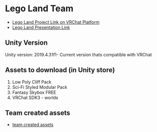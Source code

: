 # Lego Land Team
* [Lego Land Project Link on VRChat Platform](https://vrchat.com/home/launch?worldId=wrld_22eeb9da-9c9f-43c3-bac0-99544c04ecd7)
* [Lego Land Presentation Link](https://docs.google.com/presentation/d/1kDvLxX-uCuwvd3xbxuLPkpVYSP_Fvw5b/edit?usp=sharing&ouid=115498708412021760091&rtpof=true&sd=true)

## Unity Version
Unity version: 2019.4.31f1- Current version thats compatible with VRChat

## Assets to download (in Unity store)
1. Low Poly Cliff Pack
2. Sci-Fi Styled Modular Pack
3. Fantasy Skybox FREE
4. VRChat SDK3 - worlds

## Team created assets
* [team created assets](https://github.com/Reality-Fest-LegoLand-Team/Lego-Land-Project/tree/main/Assets/)
